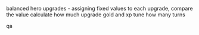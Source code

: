 balanced hero upgrades - assigning fixed values to each upgrade, compare the value
calculate how much upgrade gold and xp
tune how many turns 

qa

